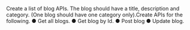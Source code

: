 Create a list of blog APIs. The blog should have a title, description and category. (One blog
should have one category only).Create APIs for the following.
● Get all blogs.
● Get blog by Id.
● Post blog
● Update blog.
